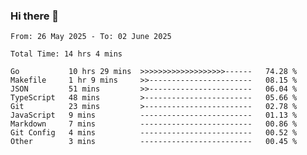 ### Hi there 👋

<!--
**zhumeme/zhumeme** is a ✨ _special_ ✨ repository because its `README.md` (this file) appears on your GitHub profile.

Here are some ideas to get you started:

- 🔭 I’m currently working on ...
- 🌱 I’m currently learning ...
- 👯 I’m looking to collaborate on ...
- 🤔 I’m looking for help with ...
- 💬 Ask me about ...
- 📫 How to reach me: ...
- 😄 Pronouns: ...
- ⚡ Fun fact: ...
-->

<!--START_SECTION:waka-->

```all_time
From: 26 May 2025 - To: 02 June 2025

Total Time: 14 hrs 4 mins

Go           10 hrs 29 mins  >>>>>>>>>>>>>>>>>>>------   74.28 %
Makefile     1 hr 9 mins     >>-----------------------   08.15 %
JSON         51 mins         >>-----------------------   06.04 %
TypeScript   48 mins         >------------------------   05.66 %
Git          23 mins         >------------------------   02.78 %
JavaScript   9 mins          -------------------------   01.13 %
Markdown     7 mins          -------------------------   00.86 %
Git Config   4 mins          -------------------------   00.52 %
Other        3 mins          -------------------------   00.45 %
```

<!--END_SECTION:waka-->
